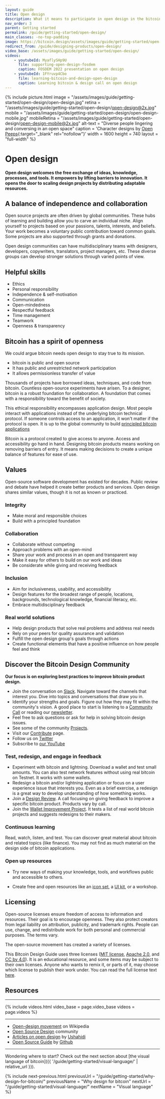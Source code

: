 ```yaml
---
layout: guide
title: Open design
description: What it means to participate in open design in the bitcoin ecosystem.
nav_order: 3
parent: Getting started
permalink: /guide/getting-started/open-design/
main_classes: -no-top-padding
image: https://bitcoin.design/assets/images/guide/getting-started/open-design/open-design-preview.jpg
redirect_from: /guide/designing-products/open-design/
video_base: /assets/images/guide/getting-started/open-design/
videos:
    - youtubeId: MyaflySHp9U
      file: supporting-open-design-fosdem
      caption: FOSDEM 2022 presentation on open design
    - youtubeId: 1FYruvp4Cbo
      file: learning-bitcoin-and-design-open-design
      caption: Learning bitcoin & design call on open design
---
```


<!--

Editor's notes

Explain what open design is
Why it is worthwhile
- Different way of design that leads to different results
- Individual independence
- Global collaboration
- Helpful skills
Levels
- Our own role in the "world"
- Publishing something for others to use
- Cross-project collaboration
- Project-specific collaboration
Examples in Bitcoin Design
- Guide
- Johns exploring CoinJoins with Wasabi and wider bitcoin audience (cross-project)
- Bosch working with Bitcoin Core GUI (project-specific)

Ideas
- Add quotes and stories from designers

Illustration sources

- https://www.figma.com/file/qzvCvqhSRx3Jq8aywaSjlr/Bitcoin-Design-Guide-Illustrations-CO?node-id=881%3A1051

-->

{% include picture.html
   image = "/assets/images/guide/getting-started/open-design/open-design.jpg"
   retina = "/assets/images/guide/getting-started/open-design/open-design@2x.jpg"
   mobile = "/assets/images/guide/getting-started/open-design/open-design-mobile.jpg"
   mobileRetina = "/assets/images/guide/getting-started/open-design/open-design-mobile@2x.jpg"
   alt-text = "Diverse people lingering and conversing in an open space"
   caption = 'Character designs by [Open Peeps](https://www.openpeeps.com/){:target="_blank" rel="nofollow"}'
   width = 1600
   height = 740
   layout = "full-width"
%}

# Open design

**Open design welcomes the free exchange of ideas, knowledge, processes, and tools. It empowers by lifting barriers to innovation. It opens the door to scaling design projects by distributing adaptable resources.**

## A balance of independence and collaboration

Open source projects are often driven by global communities. These hubs of learning and building allow you to carve an individual niche. Align yourself to projects based on your passions, talents, interests, and beliefs. Your work becomes a voluntary public contribution toward common goals. Some projects are also supported through grants and donations.

Open design communities can have multidisciplinary teams with designers, developers, copywriters, translators, project managers, etc. These diverse groups can develop stronger solutions through varied points of view.

## Helpful skills

- Ethics
- Personal responsibility
- Independence & self-motivation
- Communication
- Open-mindedness
- Respectful feedback
- Time management
- Teamwork
- Openness & transparency

## Bitcoin has a spirit of openness

We could argue bitcoin needs open design to stay true to its mission.

* bitcoin is public and open source
* It has public and unrestricted network participation
* It allows permissionless transfer of value

Thousands of projects have borrowed ideas, techniques, and code from bitcoin. Countless open-source experiments have arisen. To a designer, bitcoin is a robust foundation for collaboration. A foundation that comes with a responsibility toward the benefit of society.

This ethical responsibility encompasses application design. Most people interact with applications instead of the underlying bitcoin technical protocol. If someone controls access to an application, it won't matter if the protocol is open. It is up to the global community to build [principled bitcoin applications](/guide/getting-started/principles/)

Bitcoin is a protocol created to give access to anyone. Access and accessibility go hand in hand. Designing bitcoin products means working on removing barriers of entry. It means making decisions to create a unique
balance of features for ease of use.

## Values

Open-source software development has existed for decades. Public review and debate have helped it create better products and services. Open design shares similar values, though it is not as known or practiced.

### Integrity

- Make moral and responsible choices
- Build with a principled foundation

### Collaboration

- Collaborate without competing
- Approach problems with an open-mind
- Share your work and process in an open and transparent way
- Make it easy for others to build on our work and ideas
- Be considerate while giving and receiving feedback

### Inclusion

- Aim for inclusiveness, usability, and accessibility
- Design features for the broadest range of people, locations, backgrounds, technological knowledge, financial literacy, etc.
- Embrace multidisciplinary feedback

### Real world solutions

- Help design products that solve real problems and address real needs
- Rely on your peers for quality assurance and validation
- Fulfill the open design group's goals through actions
- Create functional elements that have a positive influence on how people feel and think

## Discover the Bitcoin Design Community

**Our focus is on exploring best practices to improve bitcoin product design.**

- Join the conversation on [Slack]({{site.slack_invite_url}}). Navigate toward the channels that interest you. Dive into topics and conversations that draw you in.
- Identify your strengths and goals. Figure out how they may fit within the community's vision. A good place to start is listening to a [Community Call](https://github.com/BitcoinDesign/Meta/issues?q=is%3Aissue+is%3Aopen+Community+Call) or reading our [newsletter](https://bitcoindesign.substack.com/).
- Feel free to ask questions or ask for help in solving bitcoin design issues.
- See some of the community [Projects](https://bitcoin.design/projects/).
- Visit our [Contribute](https://bitcoin.design/contribute/) page.
- Follow us on [Twitter](https://twitter.com/bitcoin_design)
- Subscribe to [our YouTube](https://www.youtube.com/c/BitcoinDesign)

### Test, redesign, and engage in feedback

- Experiment with bitcoin and lightning. Download a wallet and test small amounts. You can also test network features without using real bitcoin on Testnet. It works with some wallets.
- Redesign a bitcoin and/or lightning application or focus on a user experience issue that interests you. Even as a brief exercise, a redesign is a great way to develop understanding of how something works.
- Join a [Design Review](https://github.com/BitcoinDesign/Meta/issues?q=is%3Aissue+is%3Aopen+Design+Review+Call+). A call focusing on giving feedback to improve a specific bitcoin product. Products vary by call.
- Join the [Wallet Improvement Project](https://github.com/BitcoinDesign/Guide/issues/493). It tests a list of real world bitcoin projects and suggests redesigns to their makers.

### Continuous learning

Read, watch, listen, and test. You can discover great material about bitcoin and related topics (like finance). You may not find as much material on the design side of bitcoin applications.

### Open up resources

- Try new ways of making your knowledge, tools, and workflows public and accessible to others.

- Create free and open resources like an [icon set](https://bitcoinicons.com/), a [UI kit](https://www.bitcoinuikit.com/), or a workshop.

## Licensing

Open-source licenses ensure freedom of access to information and resources. Their goal is to encourage openness. They also protect creators from legal liability on attribution, publicity, and trademark rights. People can use, change, and redistribute work for both personal and commercial purposes. The terms vary.

The open-source movement has created a variety of licenses.

This Bitcoin Design Guide uses three licenses ([MIT license]({{site.github_repository_url}}blob/master/LICENSE-MIT), [Apache 2.0]({{site.github_repository_url}}blob/master/LICENSE-APACHE), and [CC by 4.0]({{site.github_repository_url}}blob/master/LICENSE-CC-BY)). It is an educational resource, and some items may be subject to their own licenses. Anyone who wants to remix it, or parts of it, may choose which license to publish their work under. You can read the full license text [here]({{site.github_repository_url}}blob/master/LICENSE).

## Resources

---

{% include videos.html video_base = page.video_base videos = page.videos %}

---

- [Open-design movement](https://en.wikipedia.org/wiki/Open-design_movement) on Wikipedia
- [Open Source Design](https://opensourcedesign.net/) community
- [Articles on open design](https://opendesign.ushahidi.com/open-design-articles/) by [Ushahidi](https://www.ushahidi.com/)
- [Open Source Guide](https://opensource.guide/) by [Github](https://github.com/)

---

Wondering where to start? Check out the next section about [the visual language of bitcoin]({{ '/guide/getting-started/visual-language/' | relative_url }}).

{% include next-previous.html
   previousUrl = "/guide/getting-started/why-design-for-bitcoin/"
   previousName = "Why design for bitcoin"
   nextUrl = "/guide/getting-started/visual-language/"
   nextName = "Visual language"
%}
